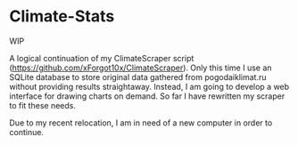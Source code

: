 # Climate-Stats
WIP

A logical continuation of my ClimateScraper script (https://github.com/xForgot10x/ClimateScraper). Only this time I use an SQLite database to store original data gathered from pogodaiklimat.ru without providing results straightaway. Instead, I am going to develop a web interface for drawing charts on demand.
So far I have rewritten my scraper to fit these needs.

Due to my recent relocation, I am in need of a new computer in order to continue.
